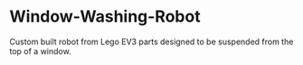 # Window-Washing-Robot
Custom built robot from Lego EV3 parts designed to be suspended from the top of a window.
